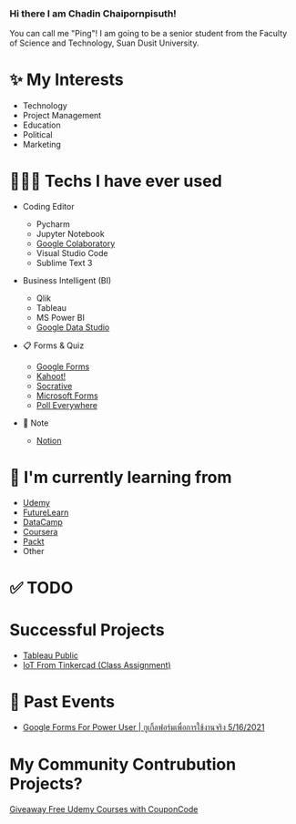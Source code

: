 ### Hi there I am Chadin Chaipornpisuth!
You can call me "Ping"! I am going to be a senior student from the Faculty of Science and Technology, Suan Dusit University.

# ✨ My Interests
- Technology
- Project Management
- Education
- Political
- Marketing

# 👩🏻‍💻 Techs I have ever used
- Coding Editor
  - Pycharm
  - Jupyter Notebook
  - [Google Colaboratory](https://colab.research.google.com/notebooks/intro.ipynb#recent=true)
  - Visual Studio Code
  - Sublime Text 3

- Business Intelligent (BI)
  - Qlik
  - Tableau
  - MS Power BI
  - [Google Data Studio](http://datastudio.google.com/)

- 📋 Forms & Quiz
  - [Google Forms](http://forms.google.com/)
  - [Kahoot!](https://kahoot.com/)
  - [Socrative](https://www.socrative.com/)
  - [Microsoft Forms](http://forms.microsoft.com/)
  - [Poll Everywhere](https://www.polleverywhere.com/pollev)

- 📝 Note
  - [Notion](https://www.notion.so/)

# 📖 I'm currently learning from
- [Udemy](https://www.udemy.com/)
- [FutureLearn](https://www.futurelearn.com/profiles/16106318)
- [DataCamp](https://www.datacamp.com/profile/PingHuskar)
- [Coursera](https://www.coursera.org/user/f5ffae4750f1829b1225bb4d728c619c)
- [Packt](https://courses.packtpub.com/)
- Other

# ✅ TODO

# Successful Projects
- [Tableau Public](https://public.tableau.com/profile/chadin.chaipornpisuth)
- [IoT From Tinkercad (Class Assignment)](https://www.tinkercad.com/users/fksjv8vqazd-chadin-chaipornpisuth?category=circuits&sort=likes&view_mode=default)

# 👔 Past Events
- [Google Forms For Power User | กูเกิ้ลฟอร์มเพื่อการใช้งานจริง 5/16/2021](https://sites.google.com/view/dataweekly/events/forms101)

# My Community Contrubution Projects?
[Giveaway Free Udemy Courses with CouponCode](https://sites.google.com/view/dataweekly/)
